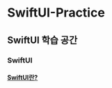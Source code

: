 # SwiftUI-Practice
## SwiftUI 학습 공간

### SwiftUI
#### [SwiftUI란?](https://www.notion.so/SwiftUI-43db058920464493a99fadb62ac66bf8)
